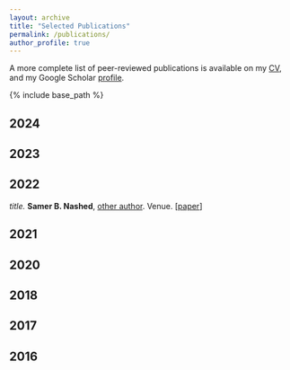 ```yaml
---
layout: archive
title: "Selected Publications"
permalink: /publications/
author_profile: true
---
```


A more complete list of peer-reviewed publications is available on my [CV](https://samernashed.github.io/files/SamerNashedCV.pdf), and my Google Scholar [profile](https://scholar.google.com/citations?user=kACP4WMAAAAJ&hl=en).

<!--{% if author.googlescholar %}
  You can also find my articles on <u><a href="{{author.googlescholar}}">my Google Scholar profile</a>.</u>
{% endif %}-->

{% include base_path %}

## 2024

## 2023

## 2022

*title.* **Samer B. Nashed**, [other author](). Venue. [[paper](https://samernashed.github.io/files/.pdf)]

## 2021

## 2020

## 2018

## 2017



## 2016



<!-- {% for post in site.publications reversed %}
  {% include archive-single.html %}
{% endfor %}
 -->

